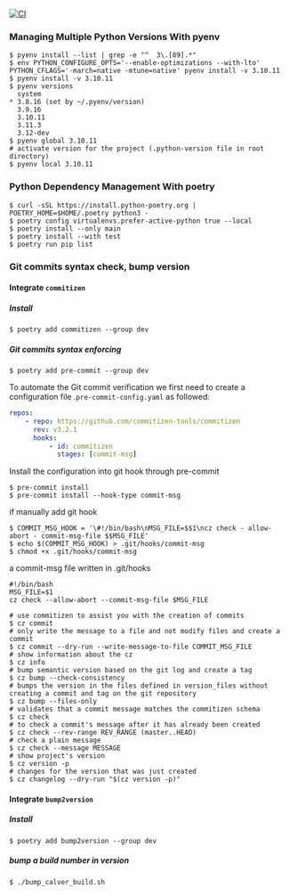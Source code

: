 [![CI](https://github.com/alexchay/python-project-template/actions/workflows/basic.yml/badge.svg)](https://github.com/alexchay/python-project-template/actions/workflows/basic.yml)

### Managing Multiple Python Versions With pyenv

```shell
$ pyenv install --list | grep -e "^  3\.[89].*"
$ env PYTHON_CONFIGURE_OPTS='--enable-optimizations --with-lto' PYTHON_CFLAGS='-march=native -mtune=native' pyenv install -v 3.10.11
$ pyenv install -v 3.10.11
$ pyenv versions
  system
* 3.8.16 (set by ~/.pyenv/version)
  3.9.16
  3.10.11
  3.11.3
  3.12-dev
$ pyenv global 3.10.11
# activate version for the project (.python-version file in root directory)
$ pyenv local 3.10.11
```

### Python Dependency Management With poetry

```shell
$ curl -sSL https://install.python-poetry.org | POETRY_HOME=$HOME/.poetry python3 -
$ poetry config virtualenvs.prefer-active-python true --local
$ poetry install --only main
$ poetry install --with test
$ poetry run pip list
```

### Git commits syntax check, bump version

#### Integrate `commitizen`
##### Install
```shell
$ poetry add commitizen --group dev
```
##### Git commits syntax enforcing
```shell
$ poetry add pre-commit --group dev
```
To automate the Git commit verification we first need to create a configuration file .`pre-commit-config.yaml` as followed:
```yaml
repos:
    - repo: https://github.com/commitizen-tools/commitizen
      rev: v3.2.1
      hooks:
          - id: commitizen
            stages: [commit-msg]
```
Install the configuration into git hook through pre-commit
```shell
$ pre-commit install
$ pre-commit install --hook-type commit-msg
```
if manually add git hook
```shell
$ COMMIT_MSG_HOOK = '\#!/bin/bash\nMSG_FILE=$$1\ncz check - allow-abort - commit-msg-file $$MSG_FILE'
$ echo $(COMMIT_MSG_HOOK) > .git/hooks/commit-msg
$ chmod +x .git/hooks/commit-msg
```
a commit-msg file written in .git/hooks

```shell
#!/bin/bash
MSG_FILE=$1
cz check --allow-abort --commit-msg-file $MSG_FILE
```

```shell
# use commitizen to assist you with the creation of commits
$ cz commit
# only write the message to a file and not modify files and create a commit
$ cz commit --dry-run --write-message-to-file COMMIT_MSG_FILE
# show information about the cz
$ cz info
# bump semantic version based on the git log and create a tag
$ cz bump --check-consistency
# bumps the version in the files defined in version_files without creating a commit and tag on the git repository
$ cz bump --files-only
# validates that a commit message matches the commitizen schema
$ cz check
# to check a commit's message after it has already been created
$ cz check --rev-range REV_RANGE (master..HEAD)
# check a plain message
$ cz check --message MESSAGE
# show project's version
$ cz version -p
# changes for the version that was just created
$ cz changelog --dry-run "$(cz version -p)"

```

#### Integrate `bump2version`
##### Install
```shell
$ poetry add bump2version --group dev
```
##### bump a build number in version
```
$ ./bump_calver_build.sh
```

